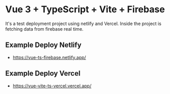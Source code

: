 # Vue 3 + TypeScript + Vite + Firebase

It's a test deployment project using netlify and Vercel. Inside the project is fetching data from firebase real time.

## Example Deploy Netlify

- https://vue-ts-firebase.netlify.app/

## Example Deploy Vercel

- https://vue-vite-ts-vercel.vercel.app/
